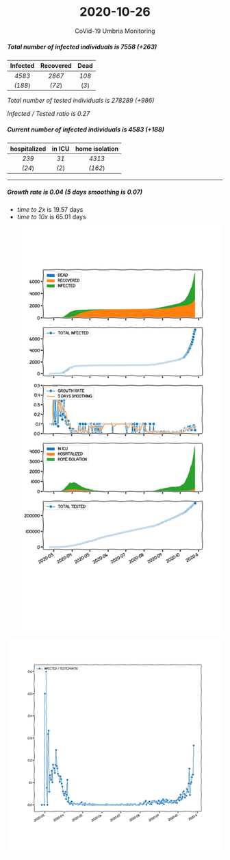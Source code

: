 <div align='center'>

# 2020-10-26
CoVid-19 Umbria Monitoring
</div>

##### Total number of infected individuals is 7558 (+263)
Infected | Recovered | Dead
:---: | :---: | :---:
*4583* | *2867* | *108*
*(188*) | *(72*) | (*3*)

*Total number of tested individuals is 278289 (+986)*

*Infected / Tested ratio is 0.27*
##### Current number of infected individuals is 4583 (+188)
hospitalized | in ICU | home isolation
:---: | :---: | :---:
*239* |*31* |*4313*
*(24*) |*(2*) |*(162*)
***
##### Growth rate is 0.04 (5 days smoothing is 0.07)
- *time to 2x* is 19.57 days
- *time to 10x* is 65.01 days
![stats][stats]

![infected_normalized][infected_normalized]

[stats]: stats_Umbria.png
[infected_normalized]: infected_normalized_Umbria.png
